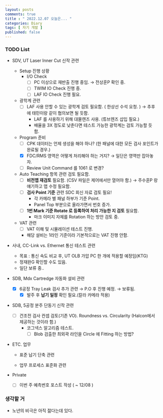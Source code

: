 ```yaml
---
layout: posts
comments: true
title : " 2022.12.07 오늘은... "
categories: Diary
tags: [ 자기 개발 ]
published: false
---
```


### TODO List
- SDV, UT Laser Inner Cut 신작 관련   

   - Setup 진행 상황
      - I/O Check
         - [ ] PC 이상으로 재반출 진행 중임. → 전상훈P 확인 중.
         - [ ] TWIM IO Check 진행 중. 
         - [ ] LAF IO Check 진행 필요.

   - 광학계 관련
      - [ ] LAF 사용 안할 수 있는 광학계 검토 필요함. ( 한상선 수석 요청. ) → 추후에 태민이랑 같이 협의보면 될 듯함.
         - LAF 를 사용하기 위해 대물렌즈 사용. (튜브렌즈 삽입 필요.)
         - 배율을 3X 정도로 낮춘다면 테스트 가능한 광학계는 검토 가능할 듯 함.

   - Program 준비
      - [ ] CPK 데이터는 언제 생성을 해야 하나? (한 패널에 대한 모든 검사 포인트가 완료될 경우.)   
      - [x] FDC/RMS 영역은 어떻게 처리해야 하는 거지? → 일단은 영역만 잡아놓자.
      - [ ] Review Unit Command 를 1061 로 변경?
   
   - Auto Teaching 항목 관련 검토 필요함.
      - [ ] **비전맵 재검토** 필요함. (CSV 파일은 제어에서만 열어야 함.) → 주수훈P 랑 얘기하고 맵 수정 필요함.
      - [ ] **검사 Point 기준** 관련 SDC 회신 자료 검토 필요!
         - 각 카메라 별 패널 하부가 기준 Point.
         - Panel Top 부분으로 올라가면서 번호 증가.
      - [ ] **1번 Mark 기준 Rotate 로 등록하여 처리 가능한 지 검토** 필요함.
         - 마크 이미지 자체를 Rotation 하는 방안 검토 중.
   
   - VAT 관련
      - [ ] VAT 이해 및 시뮬레이션 테스트 진행.
      - 해당 설비는 1라인 기준이라 기본적으로는 VAT 진행 안함.

- 사내, CC-Link vs. Ethernet 통신 테스트 관련
   - 목표 : 통신 속도 비교 후, UT OLB 가압 PC 한 개에 적용할 예정임(KTG)
   - 정재완G 확인할 수도 있음.
   - 일단 보류 중..

- SDB, Mdx Cartredge 자동화 설비 관련 
   - [x] 6공정 Tray Leak 검사 추가 관련 → P.O 후 진행 예정. → 보류됨.
      - [x] 발주 후 **납기 일정** 확인 필요.(칼라 카메라 적용)

- SDB, 5공정 분주 단동기 신작 관련
   - [ ] 건조전 검사 컨셉 검토(기존 VO). Roundness vs. Circularity (Halcon에서 제공하는 것이라 함.)
      - 코그넥스 알고리즘 테스트. 
         - [ ] Blob 검출한 최외곽 라인을 Circle 에 Fitting 하는 방법?

- ETC. 업무
   - 표준 납기 단축 관련
   
   - 업무 프로세스 표준화 관련

- Private
   - [ ] 이번 주 예측번호 포스트 작성 ( ~ 12/08 )

### 생각할 거

- 노년의 비극은 아직 젊다는데 있다.
